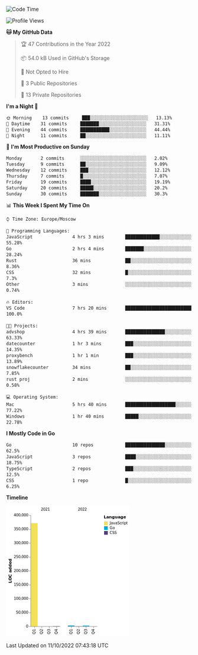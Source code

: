 <!--START_SECTION:waka-->
![Code Time](http://img.shields.io/badge/Code%20Time-424%20hrs%2030%20mins-blue)

![Profile Views](http://img.shields.io/badge/Profile%20Views-0-blue)

**🐱 My GitHub Data** 

> 🏆 47 Contributions in the Year 2022
 > 
> 📦 54.0 kB Used in GitHub's Storage 
 > 
> 🚫 Not Opted to Hire
 > 
> 📜 3 Public Repositories 
 > 
> 🔑 13 Private Repositories  
 > 
**I'm a Night 🦉** 

```text
🌞 Morning    13 commits     ███░░░░░░░░░░░░░░░░░░░░░░   13.13% 
🌆 Daytime    31 commits     ███████░░░░░░░░░░░░░░░░░░   31.31% 
🌃 Evening    44 commits     ███████████░░░░░░░░░░░░░░   44.44% 
🌙 Night      11 commits     ██░░░░░░░░░░░░░░░░░░░░░░░   11.11%

```
📅 **I'm Most Productive on Sunday** 

```text
Monday       2 commits      ░░░░░░░░░░░░░░░░░░░░░░░░░   2.02% 
Tuesday      9 commits      ██░░░░░░░░░░░░░░░░░░░░░░░   9.09% 
Wednesday    12 commits     ███░░░░░░░░░░░░░░░░░░░░░░   12.12% 
Thursday     7 commits      █░░░░░░░░░░░░░░░░░░░░░░░░   7.07% 
Friday       19 commits     ████░░░░░░░░░░░░░░░░░░░░░   19.19% 
Saturday     20 commits     █████░░░░░░░░░░░░░░░░░░░░   20.2% 
Sunday       30 commits     ███████░░░░░░░░░░░░░░░░░░   30.3%

```


📊 **This Week I Spent My Time On** 

```text
⌚︎ Time Zone: Europe/Moscow

💬 Programming Languages: 
JavaScript               4 hrs 3 mins        █████████████░░░░░░░░░░░░   55.28% 
Go                       2 hrs 4 mins        ███████░░░░░░░░░░░░░░░░░░   28.24% 
Rust                     36 mins             ██░░░░░░░░░░░░░░░░░░░░░░░   8.36% 
CSS                      32 mins             █░░░░░░░░░░░░░░░░░░░░░░░░   7.3% 
Other                    3 mins              ░░░░░░░░░░░░░░░░░░░░░░░░░   0.74%

🔥 Editors: 
VS Code                  7 hrs 20 mins       █████████████████████████   100.0%

🐱‍💻 Projects: 
advshop                  4 hrs 39 mins       ███████████████░░░░░░░░░░   63.33% 
datecounter              1 hr 3 mins         ███░░░░░░░░░░░░░░░░░░░░░░   14.35% 
proxybench               1 hr 1 min          ███░░░░░░░░░░░░░░░░░░░░░░   13.89% 
snowflakecounter         34 mins             ██░░░░░░░░░░░░░░░░░░░░░░░   7.85% 
rust proj                2 mins              ░░░░░░░░░░░░░░░░░░░░░░░░░   0.58%

💻 Operating System: 
Mac                      5 hrs 40 mins       ███████████████████░░░░░░   77.22% 
Windows                  1 hr 40 mins        █████░░░░░░░░░░░░░░░░░░░░   22.78%

```

**I Mostly Code in Go** 

```text
Go                       10 repos            ███████████████░░░░░░░░░░   62.5% 
JavaScript               3 repos             ████░░░░░░░░░░░░░░░░░░░░░   18.75% 
TypeScript               2 repos             ███░░░░░░░░░░░░░░░░░░░░░░   12.5% 
CSS                      1 repo              █░░░░░░░░░░░░░░░░░░░░░░░░   6.25%

```


**Timeline**

![Chart not found](https://raw.githubusercontent.com/jeezft/jeezft/main/charts/bar_graph.png) 


 Last Updated on 11/10/2022 07:43:18 UTC
<!--END_SECTION:waka-->
